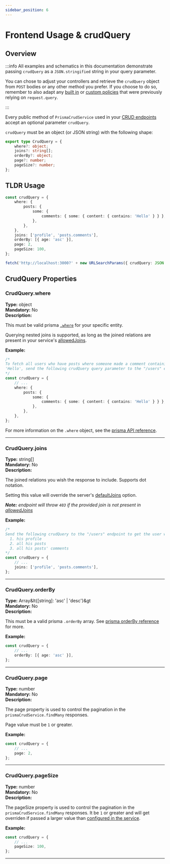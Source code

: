 ```yaml
---
sidebar_position: 6
---
```


# Frontend Usage & crudQuery

## Overview

:::info
All examples and schematics in this documentation demonstrate passing `crudQuery` as a `JSON.stringified` string in your query parameter.

You can chose to adjust your controllers and retrieve the `crudQuery` object from `POST` bodies or any other method you prefer. If you choose to do so, remember to also adapt any [built in](./access-control-module/builtin-policies) or [custom policies](./access-control-module/custom-policy) that were previously relying on `request.query`.

:::

Every public method of `PrismaCrudService` used in your [CRUD endpoints](./crud-endpoints) accept an optional parameter `crudQuery`.

`crudQuery` must be an object (or JSON string) with the following shape:

```ts
export type CrudQuery = {
    where?: object;
    joins?: string[];
    orderBy?: object;
    page?: number;
    pageSize?: number;
};
```

## TLDR Usage

```ts
const crudQuery = {
    where: {
        posts: {
            some: {
                comments: { some: { content: { contains: 'Hello' } } },
            },
        },
    },
    joins: ['profile', 'posts.comments'],
    orderBy: [{ age: 'asc' }],
    page: 2,
    pageSize: 100,
};

fetch('http://localhost:3000?' + new URLSearchParams({ crudQuery: JSON.stringify(crudQuery) }));
```

## CrudQuery Properties

### CrudQuery.where

**Type:** object<br/>
**Mandatory:** No<br/>
**Description:**

This must be valid prisma [`.where`](https://www.prisma.io/docs/reference/api-reference/prisma-client-reference#where) for your specific entity.

Querying nested joins is supported, as long as the joined relations are present in your service's [allowedJoins](crud-endpoints#optsallowedjoins).

**Example:**

```ts
/*
To fetch all users who have posts where someone made a comment containing the word
'Hello', send the following crudQuery query parameter to the "/users" endpoint.
*/
const crudQuery = {
    // ...
    where: {
        posts: {
            some: {
                comments: { some: { content: { contains: 'Hello' } } },
            },
        },
    },
};
```

For more information on the `.where` object, see the [prisma API reference](https://www.prisma.io/docs/reference/api-reference/prisma-client-reference#where).

<hr/>

### CrudQuery.joins

**Type:** string[]<br/>
**Mandatory:** No<br/>
**Description:**

The joined relations you wish the response to include. Supports dot notation.

Setting this value will override the server's [defaultJoins](crud-endpoints#optsdefaultjoins) option.

_**Note:** endpoint will throw `403` if the provided join is not present in [allowedJoins](crud-endpoints#optsallowedjoins)_

**Example:**

```ts
/*
Send the following crudQuery to the "/users" endpoint to get the user with:
  1. his profile
  2. all his posts
  3. all his posts' comments
*/
const crudQuery = {
    // ...
    joins: ['profile', 'posts.comments'],
};
```

<hr/>

### CrudQuery.orderBy

**Type:** Array&lt{[string]: 'asc' | 'desc'}&gt<br/>
**Mandatory:** No<br/>
**Description:**

This must be a valid prisma `.orderBy` array. See [prisma orderBy reference](https://www.prisma.io/docs/reference/api-reference/prisma-client-reference#orderby) for more.

**Example:**

```ts
const crudQuery = {
    // ...
    orderBy: [{ age: 'asc' }],
};
```

<hr/>

### CrudQuery.page

**Type:** number <br/>
**Mandatory:** No<br/>
**Description:**

The page property is used to control the pagination in the `prismaCrudService.findMany` responses.

Page value must be `1` or greater.

**Example:**

```ts
const crudQuery = {
    // ...
    page: 2,
};
```

<hr/>

### CrudQuery.pageSize

**Type:** number <br/>
**Mandatory:** No<br/>
**Description:**

The pageSize property is used to control the pagination in the `prismaCrudService.findMany` responses. It be `1` or greater and will get overriden if passed a larger value than [configured in the service](./crud-endpoints#configuration).

**Example:**

```ts
const crudQuery = {
    // ...
    pageSize: 100,
};
```

<hr/>
